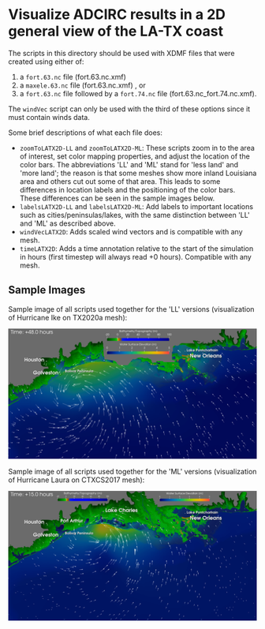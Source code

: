 # Visualize ADCIRC results in a 2D general view of the LA-TX coast

The scripts in this directory should be used with XDMF files that were created using either of:
1. a ``fort.63.nc`` file (fort.63.nc.xmf)
2. a ``maxele.63.nc`` file (fort.63.nc.xmf) , or 
3. a ``fort.63.nc`` file followed by a ``fort.74.nc`` file (fort.63.nc_fort.74.nc.xmf). 

The ``windVec`` script can only be used with the third of these options since it must contain winds data.

Some brief descriptions of what each file does:
- ``zoomToLATX2D-LL`` and ``zoomToLATX2D-ML``: These scripts zoom in to the area of interest, set color mapping properties, and adjust the location of the color bars.
The abbreviations 'LL' and 'ML' stand for 'less land' and 'more land'; the reason is that some meshes show more inland Louisiana area and others cut out some of that area. This
leads to some differences in location labels and the positioning of the color bars. These differences can be seen in the sample images below.
- ``labelsLATX2D-LL`` and ``labelsLATX2D-ML``: Add labels to important locations such as cities/peninsulas/lakes, with the same distinction between 'LL' and 'ML' as
described above.
- ``windVecLATX2D``: Adds scaled wind vectors and is compatible with any mesh.
- ``timeLATX2D``: Adds a time annotation relative to the start of the simulation in hours (first timestep will always read +0 hours). Compatible with any mesh.

## Sample Images
Sample image of all scripts used together for the 'LL' versions (visualization of Hurricane Ike on TX2020a mesh):

![](./general-LL-sample.png)

Sample image of all scripts used together for the 'ML' versions (visualization of Hurricane Laura on CTXCS2017 mesh):

![](./general-ML-sample.png)

